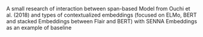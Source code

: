 A small research of interaction between span-based Model from Ouchi et al. (2018) and types of contextualized embeddings (focused on ELMo, BERT and stacked Embeddings between Flair and BERT) with SENNA Embeddings as an example of baseline
